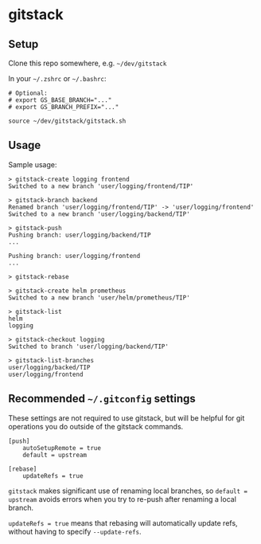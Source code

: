 # gitstack

## Setup

Clone this repo somewhere, e.g. `~/dev/gitstack`

In your `~/.zshrc` or `~/.bashrc`:
```
# Optional:
# export GS_BASE_BRANCH="..."
# export GS_BRANCH_PREFIX="..."

source ~/dev/gitstack/gitstack.sh
```

## Usage

Sample usage:
```
> gitstack-create logging frontend
Switched to a new branch 'user/logging/frontend/TIP'

> gitstack-branch backend
Renamed branch 'user/logging/frontend/TIP' -> 'user/logging/frontend'
Switched to a new branch 'user/logging/backend/TIP'

> gitstack-push
Pushing branch: user/logging/backend/TIP
...

Pushing branch: user/logging/frontend
...

> gitstack-rebase

> gitstack-create helm prometheus
Switched to a new branch 'user/helm/prometheus/TIP'

> gitstack-list
helm
logging

> gitstack-checkout logging
Switched to branch 'user/logging/backend/TIP'

> gitstack-list-branches
user/logging/backed/TIP
user/logging/frontend
```

## Recommended `~/.gitconfig` settings

These settings are not required to use gitstack, but will be helpful for git operations you do outside of the gitstack commands.

```
[push]
    autoSetupRemote = true
    default = upstream

[rebase]
    updateRefs = true
```

`gitstack` makes significant use of renaming local branches, so `default = upstream` avoids errors when you try to re-push after renaming a local branch.

`updateRefs = true` means that rebasing will automatically update refs, without having to specify `--update-refs`.
